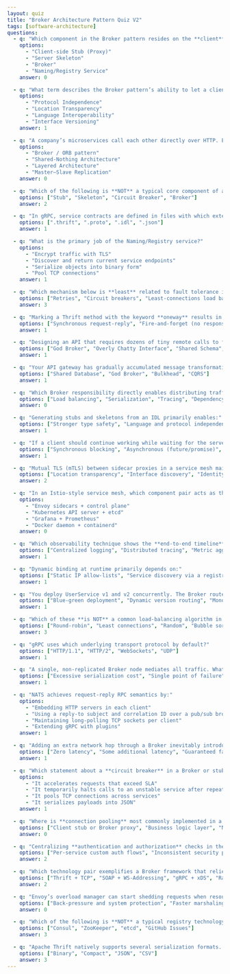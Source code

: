 ```yaml
---
layout: quiz
title: "Broker Architecture Pattern Quiz V2"
tags: [software-architecture]
questions:
  - q: "Which component in the Broker pattern resides on the **client** side and handles marshalling of requests?"
    options:
      - "Client-side Stub (Proxy)"
      - "Server Skeleton"
      - "Broker"
      - "Naming/Registry Service"
    answer: 0

  - q: "What term describes the Broker pattern’s ability to let a client invoke a service without hard-coding its network address?"
    options:
      - "Protocol Independence"
      - "Location Transparency"
      - "Language Interoperability"
      - "Interface Versioning"
    answer: 1

  - q: "A company’s microservices call each other directly over HTTP. Engineers complain about duplicated auth code, brittle endpoints, and scaling headaches. **Which architectural pattern best addresses these issues?**"
    options:
      - "Broker / ORB pattern"
      - "Shared-Nothing Architecture"
      - "Layered Architecture"
      - "Master–Slave Replication"
    answer: 0

  - q: "Which of the following is **NOT** a typical core component of a Broker-based RPC framework?"
    options: ["Stub", "Skeleton", "Circuit Breaker", "Broker"]
    answer: 2

  - q: "In gRPC, service contracts are defined in files with which extension?"
    options: [".thrift", ".proto", ".idl", ".json"]
    answer: 1

  - q: "What is the primary job of the Naming/Registry service?"
    options:
      - "Encrypt traffic with TLS"
      - "Discover and return current service endpoints"
      - "Serialize objects into binary form"
      - "Pool TCP connections"
    answer: 1

  - q: "Which mechanism below is **least** related to fault tolerance in a Broker setup?"
    options: ["Retries", "Circuit breakers", "Least-connections load balancing", "Mutex locking"]
    answer: 3

  - q: "Marking a Thrift method with the keyword **oneway** results in what kind of invocation?"
    options: ["Synchronous request-reply", "Fire-and-forget (no response expected)", "Streaming response", "Bidirectional streaming"]
    answer: 1

  - q: "Designing an API that requires dozens of tiny remote calls to finish a single business action exemplifies which anti-pattern?"
    options: ["God Broker", "Overly Chatty Interface", "Shared Schema", "Black-box Monitoring"]
    answer: 1

  - q: "Your API gateway has gradually accumulated message transformations, orchestration flows, and conditional business rules, becoming a single giant service. **Which anti-pattern does this illustrate?**"
    options: ["Shared Database", "God Broker", "Bulkhead", "CQRS"]
    answer: 1

  - q: "Which Broker responsibility directly enables distributing traffic across multiple healthy service instances?"
    options: ["Load balancing", "Serialization", "Tracing", "Dependency Injection"]
    answer: 0

  - q: "Generating stubs and skeletons from an IDL primarily enables:"
    options: ["Stronger type safety", "Language and protocol independence", "Higher CPU utilization", "Automatic UI generation"]
    answer: 1

  - q: "If a client should continue working while waiting for the server’s reply, which invocation model is appropriate?"
    options: ["Synchronous blocking", "Asynchronous (future/promise)", "Fire-and-forget", "One-way streaming"]
    answer: 1

  - q: "Mutual TLS (mTLS) between sidecar proxies in a service mesh mainly provides:"
    options: ["Location transparency", "Interface discovery", "Identity authentication for both peers", "Connection pooling"]
    answer: 2

  - q: "In an Istio-style service mesh, which component pair acts as the distributed Broker?"
    options:
      - "Envoy sidecars + control plane"
      - "Kubernetes API server + etcd"
      - "Grafana + Prometheus"
      - "Docker daemon + containerd"
    answer: 0

  - q: "Which observability technique shows the **end-to-end timeline** of a single request through multiple services?"
    options: ["Centralized logging", "Distributed tracing", "Metric aggregation", "Heart-beat monitoring"]
    answer: 1

  - q: "Dynamic binding at runtime primarily depends on:"
    options: ["Static IP allow-lists", "Service discovery via a registry", "Code generation", "CI/CD pipelines"]
    answer: 1

  - q: "You deploy UserService v1 and v2 concurrently. The Broker routes 10 % of traffic to v2 based on request metadata. Which concept best describes this?"
    options: ["Blue-green deployment", "Dynamic version routing", "Monolithic upgrade", "Chaos engineering"]
    answer: 1

  - q: "Which of these **is NOT** a common load-balancing algorithm in Broker/proxy implementations?"
    options: ["Round-robin", "Least connections", "Random", "Bubble sort"]
    answer: 3

  - q: "gRPC uses which underlying transport protocol by default?"
    options: ["HTTP/1.1", "HTTP/2", "WebSockets", "UDP"]
    answer: 1

  - q: "A single, non-replicated Broker node mediates all traffic. What is the **largest architectural risk**?"
    options: ["Excessive serialization cost", "Single point of failure", "Lack of encryption", "Overly chatty interface"]
    answer: 1

  - q: "NATS achieves request-reply RPC semantics by:"
    options:
      - "Embedding HTTP servers in each client"
      - "Using a reply-to subject and correlation ID over a pub/sub broker"
      - "Maintaining long-polling TCP sockets per client"
      - "Extending gRPC with plugins"
    answer: 1

  - q: "Adding an extra network hop through a Broker inevitably introduces:"
    options: ["Zero latency", "Some additional latency", "Guaranteed faster responses", "In-process calls"]
    answer: 1

  - q: "Which statement about a **circuit breaker** in a Broker or stub is true?"
    options:
      - "It accelerates requests that exceed SLA"
      - "It temporarily halts calls to an unstable service after repeated failures"
      - "It pools TCP connections across services"
      - "It serializes payloads into JSON"
    answer: 1

  - q: "Where is **connection pooling** most commonly implemented in a Broker-based stack?"
    options: ["Client stub or Broker proxy", "Business logic layer", "Naming registry", "Database driver"]
    answer: 0

  - q: "Centralizing **authentication and authorization** checks in the Broker provides:"
    options: ["Per-service custom auth flows", "Inconsistent security policies", "Uniform enforcement across all calls", "Elimination of TLS overhead"]
    answer: 2

  - q: "Which technology pair exemplifies a Broker framework that relies on **Protocol Buffers over HTTP/2**?"
    options: ["Thrift + TCP", "SOAP + WS-Addressing", "gRPC + xDS", "RabbitMQ + AMQP"]
    answer: 2

  - q: "Envoy’s overload manager can start shedding requests when resource limits are hit. This feature primarily provides:"
    options: ["Back-pressure and system protection", "Faster marshaling", "Static routing", "Schema migration"]
    answer: 0

  - q: "Which of the following is **NOT** a typical registry technology for service discovery?"
    options: ["Consul", "ZooKeeper", "etcd", "GitHub Issues"]
    answer: 3

  - q: "Apache Thrift natively supports several serialization formats. **Which format below is NOT one of them?**"
    options: ["Binary", "Compact", "JSON", "CSV"]
    answer: 3
---
```


